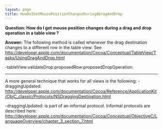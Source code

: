 ```yaml
---
layout: page
title: HowDoIGetMousePositionChangesDuringADragAndDrop
---
```


**Question: How do I get mouse position changes during a drag and drop operation in a table view ?**

**Answer:**
The following method is called whenever the drag destination changes to a different row in the table view:
See http://developer.apple.com/documentation/Cocoa/Conceptual/TableView/Tasks/UsingDragAndDrop.html

-tableView:validateDrop:proposedRow:proposedDropOperation:

----
A more general technique that works for all views is the following:
-draggingUpdated:
http://developer.apple.com/documentation/Cocoa/Reference/ApplicationKit/ObjC_classic/Protocols/NSDraggingDestination.html

-draggingUpdated: is part of an informal protocol.  Informal protocols are described here:
http://developer.apple.com/documentation/Cocoa/Conceptual/ObjectiveC/LanguageOverview/chapter_3_section_7.html

